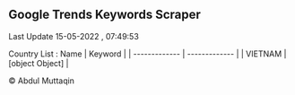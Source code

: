 

## Google Trends Keywords Scraper 
 
Last Update 15-05-2022 , 07:49:53

Country List :
 Name  | Keyword |
| ------------- | ------------- |
| VIETNAM | [object Object] |



© Abdul Muttaqin 
